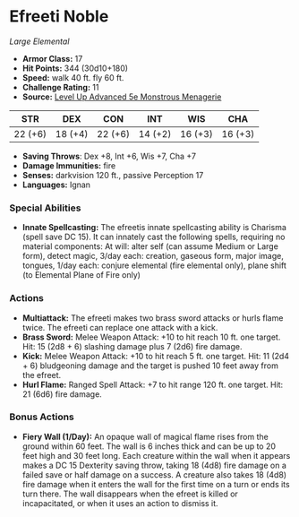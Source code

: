 # Efreeti Noble

*Large* *Elemental*

- **Armor Class:** 17
- **Hit Points:** 344 (30d10+180)
- **Speed:** walk 40 ft. fly 60 ft.
- **Challenge Rating:** 11
- **Source:** [Level Up Advanced 5e Monstrous Menagerie](https://www.levelup5e.com)

| STR | DEX | CON | INT | WIS | CHA |
| --- | --- | --- | --- | --- | --- |
| 22 (+6) | 18 (+4) | 22 (+6) | 14 (+2) | 16 (+3) | 16 (+3) |

- **Saving Throws**: Dex +8, Int +6, Wis +7, Cha +7
- **Damage Immunities:** fire
- **Senses:** darkvision 120 ft., passive Perception 17
- **Languages:** Ignan
### Special Abilities
- **Innate Spellcasting:** The efreetis innate spellcasting ability is Charisma (spell save DC 15). It can innately cast the following spells, requiring no material components: At will: alter self (can assume Medium or Large form), detect magic, 3/day each: creation, gaseous form, major image, tongues, 1/day each: conjure elemental (fire elemental only), plane shift (to Elemental Plane of Fire only)
### Actions
- **Multiattack:** The efreeti makes two brass sword attacks or hurls flame twice. The efreeti can replace one attack with a kick.
- **Brass Sword:** Melee Weapon Attack: +10 to hit  reach 10 ft.  one target. Hit: 15 (2d8 + 6) slashing damage plus 7 (2d6) fire damage.
- **Kick:** Melee Weapon Attack: +10 to hit  reach 5 ft.  one target. Hit: 11 (2d4 + 6) bludgeoning damage  and the target is pushed 10 feet away from the efreet.
- **Hurl Flame:** Ranged Spell Attack: +7 to hit  range 120 ft.  one target. Hit: 21 (6d6) fire damage.
### Bonus Actions
- **Fiery Wall (1/Day):** An opaque wall of magical flame rises from the ground within 60 feet. The wall is 6 inches thick and can be up to 20 feet high and 30 feet long. Each creature within the wall when it appears makes a DC 15 Dexterity saving throw, taking 18 (4d8) fire damage on a failed save or half damage on a success. A creature also takes 18 (4d8) fire damage when it enters the wall for the first time on a turn or ends its turn there. The wall disappears when the efreet is killed or incapacitated, or when it uses an action to dismiss it.
